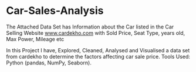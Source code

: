 # Car-Sales-Analysis

The Attached Data Set has Information about the Car listed in the Car Selling Website www.cardekho.com with Sold Price, Seat Type, years old, Max Power, Mileage etc 

In this Project I have,
Explored, Cleaned, Analysed and Visualised a data set from cardekho to determine the factors affecting car sale price.
Tools Used: Python (pandas, NumPy, Seaborn).
